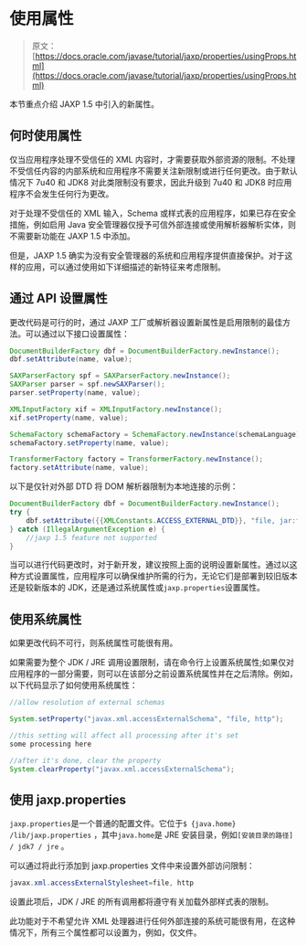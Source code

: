 # 使用属性

> 原文： [https://docs.oracle.com/javase/tutorial/jaxp/properties/usingProps.html](https://docs.oracle.com/javase/tutorial/jaxp/properties/usingProps.html)

本节重点介绍 JAXP 1.5 中引入的新属性。

## 何时使用属性

仅当应用程序处理不受信任的 XML 内容时，才需要获取外部资源的限制。不处理不受信任内容的内部系统和应用程序不需要关注新限制或进行任何更改。由于默认情况下 7u40 和 JDK8 对此类限制没有要求，因此升级到 7u40 和 JDK8 时应用程序不会发生任何行为更改。

对于处理不受信任的 XML 输入，Schema 或样式表的应用程序，如果已存在安全措施，例如启用 Java 安全管理器仅授予可信外部连接或使用解析器解析实体，则不需要新功能在 JAXP 1.5 中添加。

但是，JAXP 1.5 确实为没有安全管理器的系统和应用程序提供直接保护。对于这样的应用，可以通过使用如下详细描述的新特征来考虑限制。

## 通过 API 设置属性

更改代码是可行的时，通过 JAXP 工厂或解析器设置新属性是启用限制的最佳方法。可以通过以下接口设置属性：

```java
DocumentBuilderFactory dbf = DocumentBuilderFactory.newInstance();
dbf.setAttribute(name, value);

SAXParserFactory spf = SAXParserFactory.newInstance();
SAXParser parser = spf.newSAXParser();
parser.setProperty(name, value);

XMLInputFactory xif = XMLInputFactory.newInstance();
xif.setProperty(name, value);

SchemaFactory schemaFactory = SchemaFactory.newInstance(schemaLanguage);
schemaFactory.setProperty(name, value);

TransformerFactory factory = TransformerFactory.newInstance();
factory.setAttribute(name, value);

```

以下是仅针对外部 DTD 将 DOM 解析器限制为本地连接的示例：

```java
DocumentBuilderFactory dbf = DocumentBuilderFactory.newInstance();
try {
    dbf.setAttribute({{XMLConstants.ACCESS_EXTERNAL_DTD}}, "file, jar:file");
} catch (IllegalArgumentException e) {
    //jaxp 1.5 feature not supported
}

```

当可以进行代码更改时，对于新开发，建议按照上面的说明设置新属性。通过以这种方式设置属性，应用程序可以确保维护所需的行为，无论它们是部署到较旧版本还是较新版本的 JDK，还是通过系统属性或`jaxp.properties`设置属性。

## 使用系统属性

如果更改代码不可行，则系统属性可能很有用。

如果需要为整个 JDK / JRE 调用设置限制，请在命令行上设置系统属性;如果仅对应用程序的一部分需要，则可以在该部分之前设置系统属性并在之后清除。例如，以下代码显示了如何使用系统属性：

```java
//allow resolution of external schemas

System.setProperty("javax.xml.accessExternalSchema", "file, http");

//this setting will affect all processing after it's set
some processing here

//after it's done, clear the property
System.clearProperty("javax.xml.accessExternalSchema");

```

## 使用 jaxp.properties

`jaxp.properties`是一个普通的配置文件。它位于`$ {java.home} /lib/jaxp.properties` ，其中`java.home`是 JRE 安装目录，例如`[安装目录的路径] / jdk7 / jre` 。

可以通过将此行添加到 jaxp.properties 文件中来设置外部访问限制：

```java
javax.xml.accessExternalStylesheet=file, http

```

设置此项后，JDK / JRE 的所有调用都将遵守有关加载外部样式表的限制。

此功能对于不希望允许 XML 处理器进行任何外部连接的系统可能很有用，在这种情况下，所有三个属性都可以设置为，例如，仅文件。